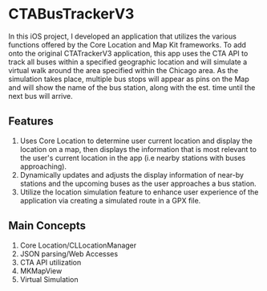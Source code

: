 # CTABusTrackerV3
In this iOS project, I developed an application that utilizes the various functions offered by the Core Location and Map Kit frameworks.
To add onto the original CTATrackerV3 application, this app uses the CTA API to track all buses within a specified geographic location
and will simulate a virtual walk around the area specified within the Chicago area. As the simulation takes place, multiple bus stops
will appear as pins on the Map and will show the name of the bus station, along with the est. time until the next bus will arrive.
## Features
1. Uses Core Location to determine user current location and display the location on a map, then displays the information that is most
relevant to the user's current location in the app (i.e nearby stations with buses approaching).
2. Dynamically updates and adjusts the display information of near-by stations and the upcoming buses as the user approaches a bus
station.
3. Utilize the location simulation feature to enhance user experience of the application via creating a simulated route in a GPX file.
## Main Concepts
1. Core Location/CLLocationManager
2. JSON parsing/Web Accesses
3. CTA API utilization
4. MKMapView
5. Virtual Simulation
